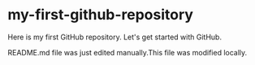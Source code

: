 # my-first-github-repository
Here is my first GitHub repository. Let's get started with GitHub.

README.md file was just edited manually.This file was modified locally.
